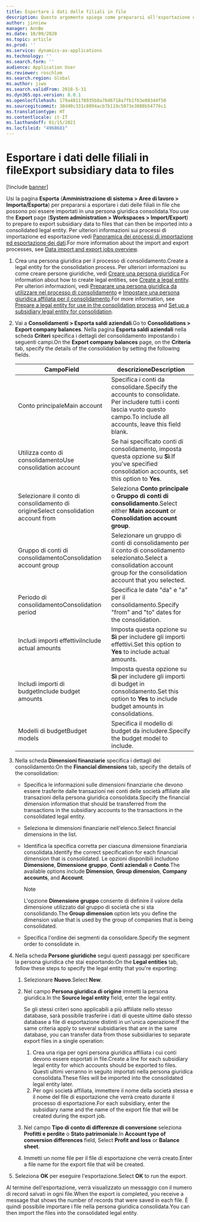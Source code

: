 ```yaml
---
title: Esportare i dati delle filiali in file
description: Questo argomento spiega come prepararsi all'esportazione di dati da Microsoft Dynamics 365 Finance e quindi importarli in una persona giuridica consolidata.
author: jinniew
manager: AnnBe
ms.date: 10/09/2020
ms.topic: article
ms.prod: ''
ms.service: dynamics-ax-applications
ms.technology: ''
ms.search.form: ''
audience: Application User
ms.reviewer: roschlom
ms.search.region: Global
ms.author: jiwo
ms.search.validFrom: 2018-5-31
ms.dyn365.ops.version: 8.0.1
ms.openlocfilehash: 179a401178935b8a76d6718a7fb1f63e08344f50
ms.sourcegitcommit: 38d40c331c8894acb7b119c5073e3088b54776c1
ms.translationtype: HT
ms.contentlocale: it-IT
ms.lasthandoff: 01/15/2021
ms.locfileid: "4968681"
---
```

# <a name="export-subsidiary-data-to-files"></a><span data-ttu-id="d3a13-103">Esportare i dati delle filiali in file</span><span class="sxs-lookup"><span data-stu-id="d3a13-103">Export subsidiary data to files</span></span>

[!include [banner](../includes/banner.md)]

<span data-ttu-id="d3a13-104">Usi la pagina **Esporta** (**Amministrazione di sistema \> Aree di lavoro \> Importa/Esporta**) per prepararsi a esportare i dati delle filiali in file che possono poi essere importati in una persona giuridica consolidata.</span><span class="sxs-lookup"><span data-stu-id="d3a13-104">You use the **Export** page (**System administration \> Workspaces \> Import/Export**) to prepare to export subsidiary data to files that can then be imported into a consolidated legal entity.</span></span> <span data-ttu-id="d3a13-105">Per ulteriori informazioni sui processi di importazione ed esportazione vedi [Panoramica dei processi di importazione ed esportazione dei dati](../../fin-ops-core/dev-itpro/data-entities/data-import-export-job.md).</span><span class="sxs-lookup"><span data-stu-id="d3a13-105">For more information about the import and export processes, see [Data import and export jobs overview](../../fin-ops-core/dev-itpro/data-entities/data-import-export-job.md).</span></span>

1. <span data-ttu-id="d3a13-106">Crea una persona giuridica per il processo di consolidamento.</span><span class="sxs-lookup"><span data-stu-id="d3a13-106">Create a legal entity for the consolidation process.</span></span> <span data-ttu-id="d3a13-107">Per ulteriori informazioni su come creare persone giuridiche, vedi [Creare una persona giuridica](../../fin-ops-core/fin-ops/organization-administration/tasks/create-legal-entity.md).</span><span class="sxs-lookup"><span data-stu-id="d3a13-107">For information about how to create legal entities, see [Create a legal entity](../../fin-ops-core/fin-ops/organization-administration/tasks/create-legal-entity.md).</span></span> <span data-ttu-id="d3a13-108">Per ulteriori informazioni, vedi [Preparare una persona giuridica da utilizzare nel processo di consolidamento](prepare-company-for-consolidation.md) e [Impostare una persona giuridica affiliata per il consolidamento](set-up-subsidiary-company-for-consolidation.md).</span><span class="sxs-lookup"><span data-stu-id="d3a13-108">For more information, see [Prepare a legal entity for use in the consolidation process](prepare-company-for-consolidation.md) and [Set up a subsidiary legal entity for consolidation](set-up-subsidiary-company-for-consolidation.md).</span></span> 

2. <span data-ttu-id="d3a13-109">Vai a **Consolidamenti \> Esporta saldi aziendali**.</span><span class="sxs-lookup"><span data-stu-id="d3a13-109">Go to **Consolidations \> Export company balances**.</span></span> <span data-ttu-id="d3a13-110">Nella pagina **Esporta saldi aziendali** nella scheda **Criteri** specifica i dettagli del consolidamento impostando i seguenti campi.</span><span class="sxs-lookup"><span data-stu-id="d3a13-110">On the **Export company balances** page, on the **Criteria** tab, specify the details of the consolidation by setting the following fields.</span></span>

    | <span data-ttu-id="d3a13-111">Campo</span><span class="sxs-lookup"><span data-stu-id="d3a13-111">Field</span></span>                             | <span data-ttu-id="d3a13-112">descrizione</span><span class="sxs-lookup"><span data-stu-id="d3a13-112">Description</span></span> |
    |-----------------------------------|-------|
    | <span data-ttu-id="d3a13-113">Conto principale</span><span class="sxs-lookup"><span data-stu-id="d3a13-113">Main account</span></span>                      | <span data-ttu-id="d3a13-114">Specifica i conti da consolidare.</span><span class="sxs-lookup"><span data-stu-id="d3a13-114">Specify the accounts to consolidate.</span></span> <span data-ttu-id="d3a13-115">Per includere tutti i conti lascia vuoto questo campo.</span><span class="sxs-lookup"><span data-stu-id="d3a13-115">To include all accounts, leave this field blank.</span></span> |
    | <span data-ttu-id="d3a13-116">Utilizza conto di consolidamento</span><span class="sxs-lookup"><span data-stu-id="d3a13-116">Use consolidation account</span></span>         | <span data-ttu-id="d3a13-117">Se hai specificato conti di consolidamento, imposta questa opzione su **Sì**.</span><span class="sxs-lookup"><span data-stu-id="d3a13-117">If you've specified consolidation accounts, set this option to **Yes**.</span></span> |
    | <span data-ttu-id="d3a13-118">Selezionare il conto di consolidamento di origine</span><span class="sxs-lookup"><span data-stu-id="d3a13-118">Select consolidation account from</span></span> | <span data-ttu-id="d3a13-119">Seleziona **Conto principale** o **Gruppo di conti di consolidamento**.</span><span class="sxs-lookup"><span data-stu-id="d3a13-119">Select either **Main account** or **Consolidation account group**.</span></span> |
    | <span data-ttu-id="d3a13-120">Gruppo di conti di consolidamento</span><span class="sxs-lookup"><span data-stu-id="d3a13-120">Consolidation account group</span></span>       | <span data-ttu-id="d3a13-121">Selezionare un gruppo di conti di consolidamento per il conto di consolidamento selezionato.</span><span class="sxs-lookup"><span data-stu-id="d3a13-121">Select a consolidation account group for the consolidation account that you selected.</span></span> |
    | <span data-ttu-id="d3a13-122">Periodo di consolidamento</span><span class="sxs-lookup"><span data-stu-id="d3a13-122">Consolidation period</span></span>              | <span data-ttu-id="d3a13-123">Specifica le date "da" e "a" per il consolidamento.</span><span class="sxs-lookup"><span data-stu-id="d3a13-123">Specify "from" and "to" dates for the consolidation.</span></span> |
    | <span data-ttu-id="d3a13-124">Includi importi effettivi</span><span class="sxs-lookup"><span data-stu-id="d3a13-124">Include actual amounts</span></span>            | <span data-ttu-id="d3a13-125">Imposta questa opzione su **Sì** per includere gli importi effettivi.</span><span class="sxs-lookup"><span data-stu-id="d3a13-125">Set this option to **Yes** to include actual amounts.</span></span> |
    | <span data-ttu-id="d3a13-126">Includi importi di budget</span><span class="sxs-lookup"><span data-stu-id="d3a13-126">Include budget amounts</span></span>            | <span data-ttu-id="d3a13-127">Imposta questa opzione su **Sì** per includere gli importi di budget in consolidamento.</span><span class="sxs-lookup"><span data-stu-id="d3a13-127">Set this option to **Yes** to include budget amounts in consolidations.</span></span> |
    | <span data-ttu-id="d3a13-128">Modelli di budget</span><span class="sxs-lookup"><span data-stu-id="d3a13-128">Budget models</span></span>                     | <span data-ttu-id="d3a13-129">Specifica il modello di budget da includere.</span><span class="sxs-lookup"><span data-stu-id="d3a13-129">Specify the budget model to include.</span></span> |

3. <span data-ttu-id="d3a13-130">Nella scheda **Dimensioni finanziarie** specifica i dettagli del consolidamento:</span><span class="sxs-lookup"><span data-stu-id="d3a13-130">On the **Financial dimensions** tab, specify the details of the consolidation:</span></span>

    - <span data-ttu-id="d3a13-131">Specifica le informazioni sulle dimensioni finanziarie che devono essere trasferite dalle transazioni nei conti delle società affiliate alle transazioni della persona giuridica consolidata.</span><span class="sxs-lookup"><span data-stu-id="d3a13-131">Specify the financial dimension information that should be transferred from the transactions in the subsidiary accounts to the transactions in the consolidated legal entity.</span></span>
    - <span data-ttu-id="d3a13-132">Seleziona le dimensioni finanziarie nell'elenco.</span><span class="sxs-lookup"><span data-stu-id="d3a13-132">Select financial dimensions in the list.</span></span>
    - <span data-ttu-id="d3a13-133">Identifica la specifica corretta per ciascuna dimensione finanziaria consolidata.</span><span class="sxs-lookup"><span data-stu-id="d3a13-133">Identify the correct specification for each financial dimension that is consolidated.</span></span> <span data-ttu-id="d3a13-134">Le opzioni disponibili includono **Dimensione**, **Dimensione gruppo**, **Conti aziendali** e **Conto**.</span><span class="sxs-lookup"><span data-stu-id="d3a13-134">The available options include **Dimension**, **Group dimension**, **Company accounts**, and **Account**.</span></span>

        > [!NOTE]
        > <span data-ttu-id="d3a13-135">L'opzione **Dimensione gruppo** consente di definire il valore della dimensione utilizzato dal gruppo di società che si sta consolidando.</span><span class="sxs-lookup"><span data-stu-id="d3a13-135">The **Group dimension** option lets you define the dimension value that is used by the group of companies that is being consolidated.</span></span>

    - <span data-ttu-id="d3a13-136">Specifica l'ordine dei segmenti da consolidare.</span><span class="sxs-lookup"><span data-stu-id="d3a13-136">Specify the segment order to consolidate in.</span></span>

4. <span data-ttu-id="d3a13-137">Nella scheda **Persone giuridiche** segui questi passaggi per specificare la persona giuridica che stai esportando:</span><span class="sxs-lookup"><span data-stu-id="d3a13-137">On the **Legal entities** tab, follow these steps to specify the legal entity that you're exporting:</span></span>

    1. <span data-ttu-id="d3a13-138">Selezionare **Nuovo**.</span><span class="sxs-lookup"><span data-stu-id="d3a13-138">Select **New**.</span></span>
    2. <span data-ttu-id="d3a13-139">Nel campo **Persona giuridica di origine** immetti la persona giuridica.</span><span class="sxs-lookup"><span data-stu-id="d3a13-139">In the **Source legal entity** field, enter the legal entity.</span></span>

        <span data-ttu-id="d3a13-140">Se gli stessi criteri sono applicabili a più affiliate nello stesso database, sarà possibile trasferire i dati di queste ultime dallo stesso database a file di esportazione distinti in un'unica operazione:</span><span class="sxs-lookup"><span data-stu-id="d3a13-140">If the same criteria apply to several subsidiaries that are in the same database, you can transfer data from those subsidiaries to separate export files in a single operation:</span></span>

        1. <span data-ttu-id="d3a13-141">Crea una riga per ogni persona giuridica affiliata i cui conti devono essere esportati in file.</span><span class="sxs-lookup"><span data-stu-id="d3a13-141">Create a line for each subsidiary legal entity for which accounts should be exported to files.</span></span> <span data-ttu-id="d3a13-142">Questi ultimi verranno in seguito importati nella persona giuridica consolidata.</span><span class="sxs-lookup"><span data-stu-id="d3a13-142">These files will be imported into the consolidated legal entity later.</span></span>
        2. <span data-ttu-id="d3a13-143">Per ogni società affiliata, immettere il nome della società stessa e il nome del file di esportazione che verrà creato durante il processo di esportazione.</span><span class="sxs-lookup"><span data-stu-id="d3a13-143">For each subsidiary, enter the subsidiary name and the name of the export file that will be created during the export job.</span></span>

    3. <span data-ttu-id="d3a13-144">Nel campo **Tipo di conto di differenze di conversione** seleziona **Profitti e perdite** o **Stato patrimoniale**.</span><span class="sxs-lookup"><span data-stu-id="d3a13-144">In **Account type of conversion differences** field, Select **Profit and loss** or **Balance sheet**.</span></span>
    4. <span data-ttu-id="d3a13-145">Immetti un nome file per il file di esportazione che verrà creato.</span><span class="sxs-lookup"><span data-stu-id="d3a13-145">Enter a file name for the export file that will be created.</span></span>

5. <span data-ttu-id="d3a13-146">Seleziona **OK** per eseguire l'esportazione.</span><span class="sxs-lookup"><span data-stu-id="d3a13-146">Select **OK** to run the export.</span></span>

<span data-ttu-id="d3a13-147">Al termine dell'esportazione, verrà visualizzato un messaggio con il numero di record salvati in ogni file.</span><span class="sxs-lookup"><span data-stu-id="d3a13-147">When the export is completed, you receive a message that shows the number of records that were saved in each file.</span></span> <span data-ttu-id="d3a13-148">È quindi possibile importare i file nella persona giuridica consolidata.</span><span class="sxs-lookup"><span data-stu-id="d3a13-148">You can then import the files into the consolidated legal entity.</span></span>
